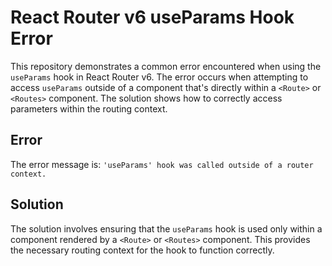 # React Router v6 useParams Hook Error

This repository demonstrates a common error encountered when using the `useParams` hook in React Router v6.  The error occurs when attempting to access `useParams` outside of a component that's directly within a `<Route>` or `<Routes>` component.  The solution shows how to correctly access parameters within the routing context.

## Error

The error message is: `'useParams' hook was called outside of a router context.`

## Solution

The solution involves ensuring that the `useParams` hook is used only within a component rendered by a `<Route>` or `<Routes>` component.  This provides the necessary routing context for the hook to function correctly.